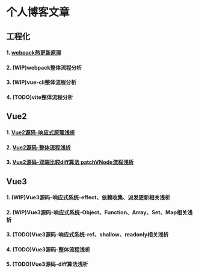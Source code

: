 # 个人博客文章

## 工程化

#### 1. [webpack热更新原理](https://segmentfault.com/a/1190000042587412)
#### 2. (WIP)webpack整体流程分析
#### 3. (WIP)vue-cli整体流程分析
#### 4. (TODO)vite整体流程分析

## Vue2
#### 1. [Vue2源码-响应式原理浅析](https://segmentfault.com/a/1190000042751317)
#### 2. [Vue2源码-整体流程浅析](https://segmentfault.com/a/1190000042749514)
#### 3. [Vue2源码-双端比较diff算法 patchVNode流程浅析](https://segmentfault.com/a/1190000042749546)

## Vue3
#### 1. (WIP)Vue3源码-响应式系统-effect、依赖收集、派发更新相关浅析
#### 2. (WIP)Vue3源码-响应式系统-Object、Function、Array、Set、Map相关浅析
#### 3. (TODO)Vue3源码-响应式系统-ref、shallow、readonly相关浅析
#### 4. (TODO)Vue3源码-整体流程浅析
#### 5. (TODO)Vue3源码-diff算法浅析




